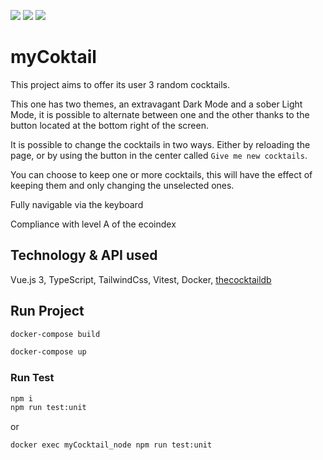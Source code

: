 ![](https://img.shields.io/badge/Vue.js-35495E?style=for-the-badge&logo=vue.js&logoColor=4FC08D) ![](https://img.shields.io/badge/TypeScript-007ACC?style=for-the-badge&logo=typescript&logoColor=white) ![](https://img.shields.io/badge/Tailwind_CSS-38B2AC?style=for-the-badge&logo=tailwind-css&logoColor=white)

# myCoktail
This project aims to offer its user 3 random cocktails.


This one has two themes, an extravagant Dark Mode and a sober Light Mode, it is possible to alternate between one and the other thanks to the button located at the bottom right of the screen.


It is possible to change the cocktails in two ways. Either by reloading the page, or by using the button in the center called `Give me new cocktails`.


You can choose to keep one or more cocktails, this will have the effect of keeping them and only changing the unselected ones.


Fully navigable via the keyboard

Compliance with level A of the ecoindex

## Technology & API used 
Vue.js 3, TypeScript, TailwindCss, Vitest, Docker, [thecocktaildb](https://www.thecocktaildb.com/)

## Run Project

```sh
docker-compose build
```

```sh
docker-compose up
```

### Run Test

```sh
npm i
npm run test:unit
```
or

```sh
docker exec myCocktail_node npm run test:unit 
```
